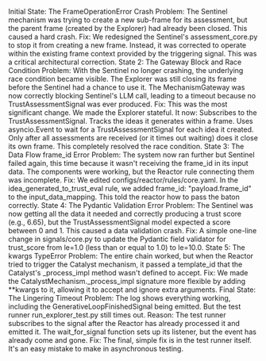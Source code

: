 Initial State: The FrameOperationError Crash
Problem: The Sentinel mechanism was trying to create a new sub-frame for its assessment, but the parent frame (created by the Explorer) had already been closed. This caused a hard crash.
Fix: We redesigned the Sentinel's assessment_core.py to stop it from creating a new frame. Instead, it was corrected to operate within the existing frame context provided by the triggering signal. This was a critical architectural correction.
State 2: The Gateway Block and Race Condition
Problem: With the Sentinel no longer crashing, the underlying race condition became visible. The Explorer was still closing its frame before the Sentinel had a chance to use it. The MechanismGateway was now correctly blocking Sentinel's LLM call, leading to a timeout because no TrustAssessmentSignal was ever produced.
Fix: This was the most significant change. We made the Explorer stateful. It now:
Subscribes to the TrustAssessmentSignal.
Tracks the ideas it generates within a frame.
Uses asyncio.Event to wait for a TrustAssessmentSignal for each idea it created.
Only after all assessments are received (or it times out waiting) does it close its own frame. This completely resolved the race condition.
State 3: The Data Flow frame_id Error
Problem: The system now ran further but Sentinel failed again, this time because it wasn't receiving the frame_id in its input data. The components were working, but the Reactor rule connecting them was incomplete.
Fix: We edited configs/reactor/rules/core.yaml. In the idea_generated_to_trust_eval rule, we added frame_id: "payload.frame_id" to the input_data_mapping. This told the reactor how to pass the baton correctly.
State 4: The Pydantic Validation Error
Problem: The Sentinel was now getting all the data it needed and correctly producing a trust score (e.g., 6.65), but the TrustAssessmentSignal model expected a score between 0 and 1. This caused a data validation crash.
Fix: A simple one-line change in signals/core.py to update the Pydantic field validator for trust_score from le=1.0 (less than or equal to 1.0) to le=10.0.
State 5: The kwargs TypeError
Problem: The entire chain worked, but when the Reactor tried to trigger the Catalyst mechanism, it passed a template_id that the Catalyst's _process_impl method wasn't defined to accept.
Fix: We made the CatalystMechanism._process_impl signature more flexible by adding **kwargs to it, allowing it to accept and ignore extra arguments.
Final State: The Lingering Timeout
Problem: The log shows everything working, including the GenerativeLoopFinishedSignal being emitted. But the test runner run_explorer_test.py still times out.
Reason: The test runner subscribes to the signal after the Reactor has already processed it and emitted it. The wait_for_signal function sets up its listener, but the event has already come and gone.
Fix: The final, simple fix is in the test runner itself. It's an easy mistake to make in asynchronous testing.